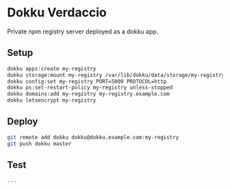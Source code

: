 # Dokku Verdaccio

Private npm registry server deployed as a dokku app.

## Setup

```bash
dokku apps:create my-registry
dokku storage:mount my-registry /var/lib/dokku/data/storage/my-registry:/verdaccio/storage
dokku config:set my-registry PORT=5000 PROTOCOL=http
dokku ps:set-restart-policy my-registry unless-stopped
dokku domains:add my-registry my-registry.example.com
dokku letsencrypt my-registry
```

## Deploy

```bash
git remote add dokku dokku@dokku.example.com:my-registry
git push dokku master
```

## Test

```bash
...
```
